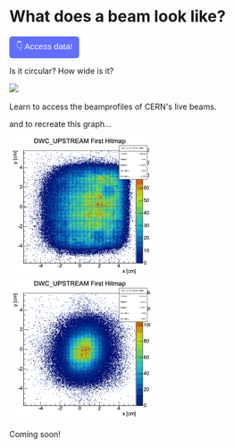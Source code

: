 # What does a beam look like?

<a href="https://github.com/saskiapoldmaa/saskiapoldmaa.github.io/blob/main/Files/XCET_scan.csv" download>
    <button style="background-color:#616eff; color:white; border:none; padding:7px 12px; cursor:pointer; font-size:15px; border-radius:5px;">
         👇 Access data!
    </button>
</a>

Is it circular? How wide is it?

<img src="https://codimd.web.cern.ch/uploads/upload_9996a4a1083c1e5ed601083a46f3dbbb.png" width="600px" height="auto">

Learn to access the beamprofiles of CERN's live beams.

and to recreate this graph...

<img src="../articles/images/hitmap_muon.png" width="50%" height="auto" >

<img src="../articles/images/hitmap_hadron.png" width="50%" height="auto" >


Coming soon!
